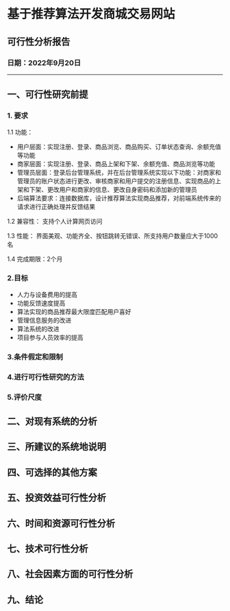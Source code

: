 
# 基于推荐算法开发商城交易网站


## 可行性分析报告

### 日期：2022年9月20日

---

## 一、可行性研究前提

### 1. 要求   
1.1 功能：  
   - 用户层面：实现注册、登录、商品浏览、商品购买、订单状态查询、余额充值等功能  
   - 商家层面：实现注册、登录、商品上架和下架、余额充值、商品浏览等功能  
   - 管理员层面：登录后台管理系统，并在后台管理系统实现以下功能：对商家和管理员的账户状态进行更改、审核商家和用户提交的注册信息、实现商品的上架和下架、更改用户和商家的信息、更改自身密码和添加新的管理员  
   - 后端算法要求：连接数据库，设计推荐算法实现商品推荐，对前端系统传来的请求进行正确处理并反馈结果  

1.2 兼容性：
    支持个人计算网页访问

1.3 性能：
    界面美观、功能齐全、按钮跳转无错误、所支持用户数量应大于1000名

1.4 完成期限：2个月

### 2.目标
- 人力与设备费用的提高
- 功能反馈速度提高
- 算法实现的商品推荐最大限度匹配用户喜好
- 管理信息服务的改进
- 算法系统的改进
- 项目参与人员效率的提高

### 3.条件假定和限制

### 4.进行可行性研究的方法

### 5.评价尺度


## 二、对现有系统的分析

## 三、所建议的系统地说明

## 四、可选择的其他方案

## 五、投资效益可行性分析

## 六、时间和资源可行性分析

## 七、技术可行性分析

## 八、社会因素方面的可行性分析

## 九、结论


